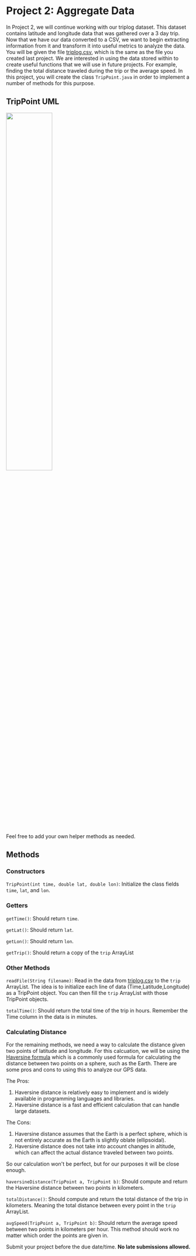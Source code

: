 # Project 2: Aggregate Data

In Project 2, we will continue working with our triplog dataset. This dataset contains latitude and longitude data that was gathered over a 3 day trip. Now that we have our data converted to a CSV, we want to begin extracting information from it and transform it into useful metrics to analyze the data. You will be given the file [triplog.csv](./triplog.csv), which is the same as the file you created last project. We are interested in using the data stored within to create useful functions that we will use in future projects. For example, finding the total distance traveled during the trip or the average speed. In this project, you will create the class `TripPoint.java` in order to implement a number of methods for this purpose. 

## TripPoint UML

<img src=./resources/UML.PNG width=50% height=50%>

Feel free to add your own helper methods as needed. 

## Methods

### Constructors

`TripPoint(int time, double lat, double lon)`: Initialize the class fields `time`, `lat`, and `lon`.

### Getters

`getTime()`: Should return `time`.

`getLat()`: Should return `lat`.

`getLon()`: Should return `lon`.

`getTrip()`: Should return a copy of the `trip` ArrayList

### Other Methods

`readFile(String filename)`: Read in the data from [triplog.csv](./triplog.csv) to the `trip` ArrayList. The idea is to initialize each line of data (Time,Latitude,Longitude) as a TripPoint object. You can then fill the `trip` ArrayList with those TripPoint objects. 

`totalTime()`: Should return the total time of the trip in hours. Remember the Time column in the data is in minutes. 

### Calculating Distance 

For the remaining methods, we need a way to calculate the distance given two points of latitude and longitude. For this calcuation, we will be using the [Haversine formula](https://en.wikipedia.org/wiki/Haversine_formula) which is a commonly used formula for calculating the distance between two points on a sphere, such as the Earth. There are some pros and cons to using this to analyze our GPS data. 

The Pros:
1. Haversine distance is relatively easy to implement and is widely available in programming languages and libraries.
2. Haversine distance is a fast and efficient calculation that can handle large datasets.

The Cons: 
1. Haversine distance assumes that the Earth is a perfect sphere, which is not entirely accurate as the Earth is slightly oblate (ellipsoidal).
2. Haversine distance does not take into account changes in altitude, which can affect the actual distance traveled between two points.

So our calculation won't be perfect, but for our purposes it will be close enough. 

`haversineDistance(TripPoint a, TripPoint b)`: Should compute and return the Haversine distance between two points in kilometers. 

`totalDistance()`: Should compute and return the total distance of the trip in kilometers. Meaning the total distance between every point in the `trip` ArrayList. 

`avgSpeed(TripPoint a, TripPoint b)`: Should return the average speed between two points in kilometers per hour. This method should work no matter which order the points are given in. 


Submit your project before the due date/time. **No late submissions allowed.**
